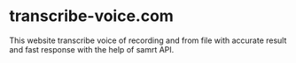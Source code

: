 # transcribe-voice.com
This website transcribe voice of recording and from file with accurate result and fast response with the help of samrt API.
